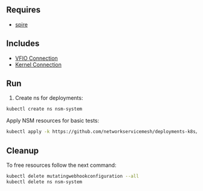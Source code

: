 ## Requires

- [spire](../spire)

## Includes

- [VFIO Connection](../use-cases/Vfio2Noop)
- [Kernel Connection](../use-cases/SriovKernel2Noop)

## Run

1. Create ns for deployments:
```bash
kubectl create ns nsm-system
```

Apply NSM resources for basic tests:
```bash
kubectl apply -k https://github.com/networkservicemesh/deployments-k8s/examples/sriov?ref=9015e43be0f2aabd585c115aabf0770dd6d76677
```

## Cleanup

To free resources follow the next command:
```bash
kubectl delete mutatingwebhookconfiguration --all
kubectl delete ns nsm-system
```
